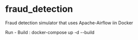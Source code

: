 # fraud_detection
Fraud detection simulator that uses Apache-Airflow iin Docker

Run - Build :
docker-compose up -d --build

